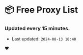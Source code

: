 # :package: Free Proxy List
### Updated every 15 minutes.

- Last updated: `2024-08-13 18:40`

:heart:
